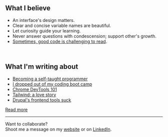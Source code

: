 ## What I believe
- An interface's design matters.
- Clear and concise variable names are beautiful.
- Let curiosity guide your learning.
- Never answer questions with condescension; support other's growth.
- [Sometimes, good code is challenging to read][typical-programmer].
<br/>

## What I'm writing about

<!-- BLOG-POST-LIST:START -->
- [Becoming a self-taught programmer](https://www.wittenbrockdesign.com/blog/becoming-a-self-taught-programmer/)
- [I dropped out of my coding boot camp](https://www.wittenbrockdesign.com/blog/i-dropped-out-of-my-coding-boot-camp/)
- [Chrome DevTools 101](https://www.wittenbrockdesign.com/blog/chrome-devtools-101/)
- [Tailwind: a love story](https://www.wittenbrockdesign.com/blog/tailwind-a-love-story/)
- [Drupal's frontend tools suck](https://www.wittenbrockdesign.com/blog/drupals-frontend-tools-suck/)
<!-- BLOG-POST-LIST:END -->

[Read more][website]
<br/>

---

Want to collaborate?<br>
Shoot me a message on my [website](https://www.wittenbrockdesign.com/#contact) or on [LinkedIn][linkedin].

[website]: https://www.wittenbrockdesign.com
[linkedin]: https://www.linkedin.com/in/william-wittenbrock/
[typical-programmer]: https://typicalprogrammer.com/what-does-code-readability-mean
